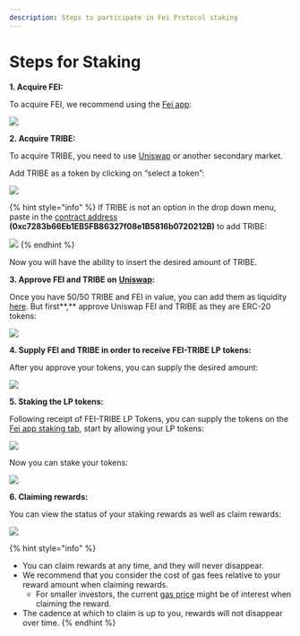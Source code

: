 ```yaml
---
description: Steps to participate in Fei Protocol staking
---
```


# Steps for Staking

**1. Acquire FEI:**

To acquire FEI, we recommend using the [Fei app](https://app.fei.money/exchange):

![](https://lh4.googleusercontent.com/kNZGKfByHiNUJcTIgVobkitDsc3oe8tQ3h7AOsk31HqMWaCjMQxRFzqEB6kLAKk2W3zVZDGBHBM8g5iOQsBl9pt8nCGLCLPQH_nKDhqpWW1jxGK6U1Ee7n826Vp2kUpjg3JHu5Yv)

**2. Acquire TRIBE:**

To acquire TRIBE, you need to use [Uniswap](https://app.uniswap.org/#/swap) or another secondary market.

Add TRIBE as a token by clicking on “select a token”:

![](https://lh5.googleusercontent.com/Oo6fW9E1wRxJHHg4A7HD6gm7dkpC_cRRzIkOnKZF7-ARlNbermFYhPLzTSQiI1827LfZ9AEJYtoqfU9_1A0b1joO2Ag-z5QHUGIh7hg2hjbnDP6YmjQfbKD8kXvKtm9uiPIhItuW)

{% hint style="info" %}
 If TRIBE is not an option in the drop down menu, paste in the [contract address](https://docs.fei.money/protocol/contract-addresses) **\(0xc7283b66Eb1EB5FB86327f08e1B5816b0720212B\)** to add TRIBE:

![](https://lh3.googleusercontent.com/CNY8BoEh5pptCMLh9Sc8KyWm-0QGREheh8E7Cm0rUxbZdKB2lqMBsDrUIsv04F6ipoGHPEWDVadQRCiNt31ih_f68nrEKBm7cMvh63henl4TrKoA8qGTBPbi8BlJPcokvWIqd1ZX)
{% endhint %}

Now you will have the ability to insert the desired amount of TRIBE.

**3. Approve FEI and TRIBE on** [**Uniswap**](https://app.uniswap.org/#/add/v2/0x956f47f50a910163d8bf957cf5846d573e7f87ca/0xc7283b66eb1eb5fb86327f08e1b5816b0720212b)**:**

Once you have 50/50 TRIBE and FEI in value, you can add them as liquidity [here](https://app.uniswap.org/#/add/v2/0x956f47f50a910163d8bf957cf5846d573e7f87ca/0xc7283b66eb1eb5fb86327f08e1b5816b0720212b). But first**,** approve Uniswap FEI and TRIBE as they are ERC-20 tokens:

![](https://lh5.googleusercontent.com/bnJIFVlqxfj65EiHqelXZgiCoOJ7Q9hOFeKukT-VW2tO5I6QHsNEQJZESLJAo18LzB1w9bbvyTYBFV-ntYhdzWSYU3fHov_zRQO6F8sINr2NcQocUHypcoyOJg68uZ9Q2SZCnj6D)

**4. Supply FEI and TRIBE in order to receive FEI-TRIBE LP tokens:**

After you approve your tokens, you can supply the desired amount:

![](https://lh6.googleusercontent.com/oW2Qi0AtI378XwznuCJ-v1YaiIk9yV25b-7g0y8EAJuDHnsCONaNOo187AyGyaB7Pc9iAknLKSMMUOWQEyQ0YVeNXKiE624yKRix-c_CMtttL0F_bD-TZOaCV5-fegM_sUKEuLSi)

**5. Staking the LP tokens:**

Following receipt of FEI-TRIBE LP Tokens, you can supply the tokens on the [Fei app staking tab](https://app.fei.money/stake), start by allowing your LP tokens:

![](https://lh3.googleusercontent.com/LQxZ_zyzNgIx4ZKgtZyIVZ5zRGQ_7SXTw6-eytzVUYDXTdgwxBeB_34lth_Mrz-wIMplKv9TGsligFnkbx5__XbL3GvOrhG9wCSPuiOC1Wa5Ed1WjoJJDDxC8by7_szQ_KR30I1-)

Now you can stake your tokens:

![](https://lh5.googleusercontent.com/FJrDSOO1FgfNN5d04OTAAeUl_uQ2NVp9NajqUAsEJO8sueUjn5C2-DDEhNlwCbVVDA7ezM1lP3JYioOhAqCc2Z5EUFBNSXF8M0_LGnCmYioj2IaIT_LPeQjEzf68bev2OG3iu8xU)

**6. Claiming rewards:**

You can view the status of your staking rewards as well as claim rewards:

![](https://lh3.googleusercontent.com/-i9dx4lJSrXp8kRG6gulOWYC8Bf8yRor6ZrEG3wSu7rueviWFw_EC9LWYmjBdy0x_jsknQZbsqDOX1WPafiUnjMIlkcMxIzpvw0Y7_nkB017U-VHqsskIZtyMtWBvwdvm7Ne3g4l)

{% hint style="info" %}
* You can claim rewards at any time, and they will never disappear. 
* We recommend that you consider the cost of gas fees relative to your reward amount when claiming rewards.
  * For smaller investors, the current [gas price](https://ethereumprice.org/gas/) might be of interest when claiming the reward.
* The cadence at which to claim is up to you, rewards will not disappear over time.
{% endhint %}




